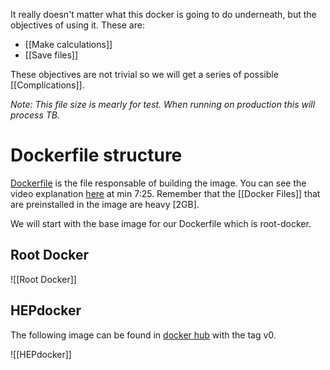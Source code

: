 It really doesn't matter what this docker is going to do underneath, but the objectives of using it. These are:
- [[Make calculations]]
- [[Save files]]


These objectives are not trivial so we will get a series of possible [[Complications]].

*Note: This file size is mearly for test. When running on production this will process TB.* 

# Dockerfile structure

[Dockerfile](https://github.com/HEP-EPN/ECHEPdocker/blob/main/Dockerfile) is the file responsable of building the image. You can see the video explanation [here](https://cern.zoom.us/rec/play/G42ogoPrJz33Lf3ptw2eYuo6XHlJ2oZKDn7F67MadYsKdQbau97kg5-BQBHkEmWfHqbcKObDLlZw4rtN._luwwFggN1NYxTXK?canPlayFromShare=true&from=share_recording_detail&continueMode=true&componentName=rec-play&originRequestUrl=https%3A%2F%2Fcern.zoom.us%2Frec%2Fshare%2FmXXo-DwURRtjF2q8epmpA-yD8WJL4zfweLGh5xiQXPit7u3blcVw62_zKox5JtxF.Jcy1F2_QA9hCzr6u) at min 7:25. Remember that the [[Docker Files]] that are preinstalled in the image are heavy [2GB].

We will start with the base image for our Dockerfile which is root-docker.

## Root Docker 

![[Root Docker]]

## HEPdocker

The following image can be found in [docker hub](https://hub.docker.com/r/alefisico/echep/tags) with the tag v0. 

![[HEPdocker]]

